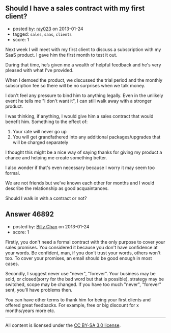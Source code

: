 ## Should I have a sales contract with my first client?

- posted by: [ray023](https://stackexchange.com/users/-1/9188-ray023) on 2013-01-24
- tagged: `sales`, `saas`, `clients`
- score: 1

Next week I will meet with my first client to discuss a subscription with my SaaS product.  I gave him the first month to test it out.  

During that time, he’s given me a wealth of helpful feedback and he's very pleased with what I've provided.

When I demoed the product, we discussed the trial period and the monthly subscription fee so there will be no surprises when we talk money.

I don't feel any pressure to bind him to anything legally.  Even in the unlikely event he tells me "I don't want it", I can still walk away with a stronger product.

I was thinking, if anything, I would give him a sales contract that would benefit him.  Something to the effect of:

 1. Your rate will never go up
 2. You will get grandfathered into any additional packages/upgrades that will be charged separately


I thought this might be a nice way of saying thanks for giving my product a chance and helping me create something better.

I also wonder if that's even necessary because I worry it may seem too formal.

We are not friends but we’ve known each other for months and I would describe the relationship as good acquaintances.

Should I walk in with a contract or not?



## Answer 46892

- posted by: [Billy Chan](https://stackexchange.com/users/-1/21618-billy-chan) on 2013-01-24
- score: 1

Firstly, you don't need a formal contract with the only purpose to cover your sales promises. You considered it because you don't have confidence at your words. Be confident, man, if you don't trust your words, others won't too. To cover your promises, an email should be good enough in most cases.

Secondly, I suggest never use "never", "forever". Your business may be sold, or closed(sorry for the bad word but that is possible), strategy may be switched, scope may be changed. If you have too much "never", "forever" sent, you'll have problems then.

You can have other terms to thank him for being your first clients and offered great feedbacks. For example, free or big discount for x months/years more etc.



---

All content is licensed under the [CC BY-SA 3.0 license](https://creativecommons.org/licenses/by-sa/3.0/).
